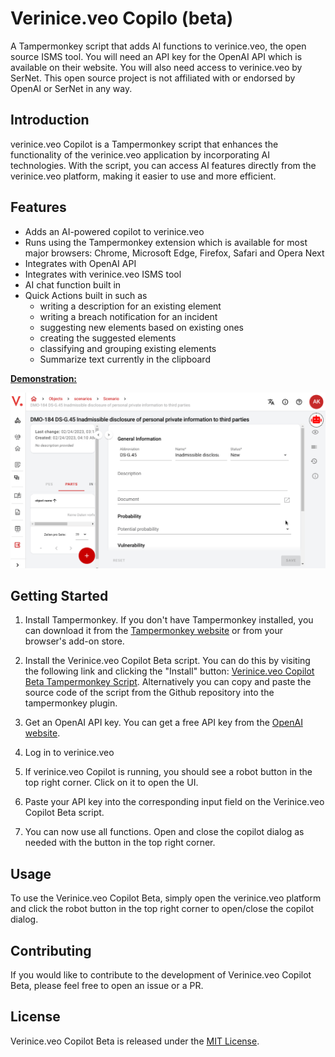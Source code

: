 # Verinice.veo Copilo (beta)

A Tampermonkey script that adds AI functions to verinice.veo, the open source ISMS tool. You will need an API key for the OpenAI API which is available on their website. You will also need access to verinice.veo by SerNet. This open source project is not affiliated with or endorsed by OpenAI or SerNet in any way.

## Introduction

verinice.veo Copilot is a Tampermonkey script that enhances the functionality of the verinice.veo application by incorporating AI technologies. With the script, you can access AI features directly from the verinice.veo platform, making it easier to use and more efficient.

## Features

- Adds an AI-powered copilot to verinice.veo
- Runs using the Tampermonkey extension which is available for most major browsers: Chrome, Microsoft Edge, Firefox, Safari and Opera Next
- Integrates with OpenAI API
- Integrates with verinice.veo ISMS tool
- AI chat function built in
- Quick Actions built in such as
  - writing a description for an existing element
  - writing a breach notification for an incident
  - suggesting new elements based on existing ones
  - creating the suggested elements
  - classifying and grouping existing elements
  - Summarize text currently in the clipboard

<u>__Demonstration:__</u>

![Generating a description for an element](doc/img/veo-describe-demo.gif)

## Getting Started

1. Install Tampermonkey. If you don't have Tampermonkey installed, you can
   download it from the [Tampermonkey website](https://tampermonkey.net/) or
   from your browser's add-on store.

2. Install the Verinice.veo Copilot Beta script. You can do this by visiting
   the following link and clicking the "Install" button: [Verinice.veo Copilot
   Beta Tampermonkey Script](<link to script>). Alternatively you can copy and
   paste the source code of the script from the Github repository into the
   tampermonkey plugin.

3. Get an OpenAI API key. You can get a free API key from the [OpenAI
   website](https://beta.openai.com/signup/).

4. Log in to verinice.veo

5. If verinice.veo Copilot is running, you should see a robot button in the top right corner. Click on it to open the UI.

6. Paste your API key into the corresponding input field on the Verinice.veo Copilot Beta script.

7. You can now use all functions. Open and close the copilot dialog as needed with the button in the top right corner.

## Usage

To use the Verinice.veo Copilot Beta, simply open the verinice.veo platform and click the robot button in the top right corner to open/close the copilot dialog.

## Contributing

If you would like to contribute to the development of Verinice.veo Copilot Beta, please feel free to open an issue or a PR.

## License

Verinice.veo Copilot Beta is released under the [MIT License](https://opensource.org/licenses/MIT).

